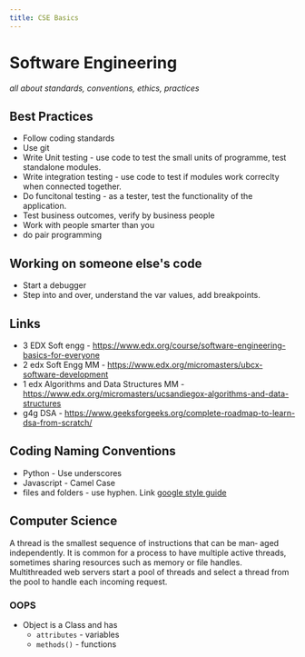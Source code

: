 ```yaml
---
title: CSE Basics
---
```


# Software Engineering

*all about standards, conventions, ethics, practices*

## Best Practices

- Follow coding standards
- Use git
- Write Unit testing - use code to test the small units of programme, test standalone modules.
- Write integration testing - use code to test if modules work correclty when connected together.
- Do funcitonal testing - as a tester, test the functionality of the application.
- Test business outcomes, verify by business people
- Work with people smarter than you
- do pair programming

## Working on someone else's code

- Start a debugger
- Step into and over, understand the var values, add breakpoints.

## Links

- 3 EDX Soft engg - <https://www.edx.org/course/software-engineering-basics-for-everyone>
- 2 edx Soft Engg MM - <https://www.edx.org/micromasters/ubcx-software-development>
- 1 edx Algorithms and Data Structures MM - <https://www.edx.org/micromasters/ucsandiegox-algorithms-and-data-structures>
- g4g DSA - <https://www.geeksforgeeks.org/complete-roadmap-to-learn-dsa-from-scratch/>

## Coding Naming Conventions

- Python - Use underscores
- Javascript - Camel Case
- files and folders - use hyphen. Link [google style guide](https://developers.google.com/style/filenames#naming-guidelines)

## Computer Science

A thread is the smallest sequence of instructions that can be man‐
aged independently. It is common for a process to have multiple
active threads, sometimes sharing resources such as memory or file
handles. Multithreaded web servers start a pool of threads and
select a thread from the pool to handle each incoming request.

### OOPS

- Object is a Class and has
  - `attributes` - variables
  - `methods()` - functions
